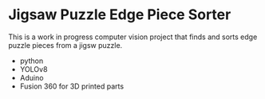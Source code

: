 # Jigsaw Puzzle Edge Piece Sorter
This is a work in progress computer vision project that finds and sorts edge puzzle pieces from a jigsw puzzle.

- python
- YOLOv8
- Aduino
- Fusion 360 for 3D printed parts

